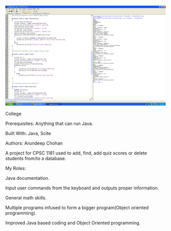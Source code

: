 ![Screenshot](https://github.com/ArundeepChohan/Summary/blob/master/CollegeProgram.png)

College 

Prerequisites: Anything that can run Java.

Built With: Java, Scite

Authors: Arundeep Chohan

A project for CPSC 1181 used to add, find, add quiz scores or delete students from/to a database.


My Roles:

Java documentation.

Input user commands from the keyboard and outputs proper information.

General math skills.

Multiple programs infused to form a bigger program(Object oriented programming).



Improved Java based coding and Object Oriented programming.
